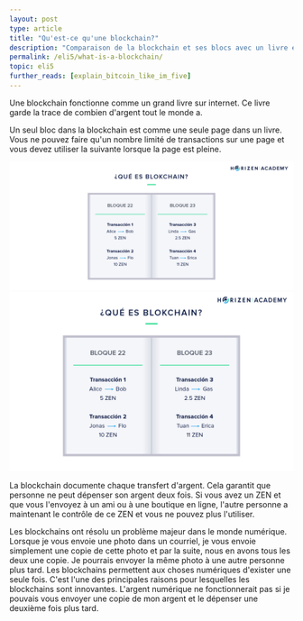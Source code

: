 ```yaml
---
layout: post
type: article
title: "Qu'est-ce qu'une blockchain?"
description: "Comparaison de la blockchain et ses blocs avec un livre et ses pages"
permalink: /eli5/what-is-a-blockchain/
topic: eli5
further_reads: [explain_bitcoin_like_im_five]
---
```


Une blockchain fonctionne comme un grand livre sur internet. Ce livre garde la trace de combien d'argent tout le monde a. 

Un seul bloc dans la blockchain est comme une seule page dans un livre. Vous ne pouvez faire qu'un nombre limité de transactions sur une page et vous devez utiliser la suivante lorsque la page est pleine.

![What is a Blockchain in FR](/assets/post_files/eli5/what-is-a-blockchain/ES_what_is_blockchain_D.jpg)
![What is a Blockchain in FR](/assets/post_files/eli5/what-is-a-blockchain/ES_what_is_blockchain_M.jpg)

La blockchain documente chaque transfert d'argent. Cela garantit que personne ne peut dépenser son argent deux fois. Si vous avez un ZEN et que vous l'envoyez à un ami ou à une boutique en ligne, l'autre personne a maintenant le contrôle de ce ZEN et vous ne pouvez plus l'utiliser.

Les blockchains ont résolu un problème majeur dans le monde numérique. Lorsque je vous envoie une photo dans un courriel, je vous envoie simplement une copie de cette photo et par la suite, nous en avons tous les deux une copie. Je pourrais envoyer la même photo à une autre personne plus tard. Les blockchains permettent aux choses numériques d'exister une seule fois. C'est l'une des principales raisons pour lesquelles les blockchains sont innovantes. L'argent numérique ne fonctionnerait pas si je pouvais vous envoyer une copie de mon argent et le dépenser une deuxième fois plus tard.